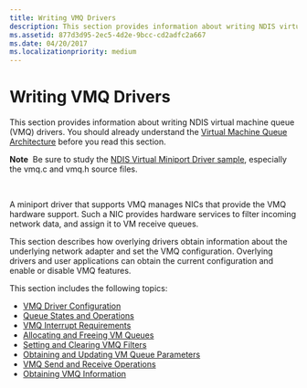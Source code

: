 ```yaml
---
title: Writing VMQ Drivers
description: This section provides information about writing NDIS virtual machine queue (VMQ) drivers. You should already understand the Virtual Machine Queue Architecture before you read this section.
ms.assetid: 877d3d95-2ec5-4d2e-9bcc-cd2adfc2a667
ms.date: 04/20/2017
ms.localizationpriority: medium
---
```


# Writing VMQ Drivers


This section provides information about writing NDIS virtual machine queue (VMQ) drivers. You should already understand the [Virtual Machine Queue Architecture](virtual-machine-queue-architecture.md) before you read this section.

**Note**  Be sure to study the [NDIS Virtual Miniport Driver sample](http://go.microsoft.com/fwlink/p/?LinkId=617918), especially the vmq.c and vmq.h source files.

 




A miniport driver that supports VMQ manages NICs that provide the VMQ hardware support. Such a NIC provides hardware services to filter incoming network data, and assign it to VM receive queues.

This section describes how overlying drivers obtain information about the underlying network adapter and set the VMQ configuration. Overlying drivers and user applications can obtain the current configuration and enable or disable VMQ features.

This section includes the following topics:

-   [VMQ Driver Configuration](vmq-driver-configuration.md)
-   [Queue States and Operations](queue-states-and-operations.md)
-   [VMQ Interrupt Requirements](vmq-interrupt-requirements.md)
-   [Allocating and Freeing VM Queues](allocating-and-freeing-vm-queues.md)
-   [Setting and Clearing VMQ Filters](setting-and-clearing-vmq-filters.md)
-   [Obtaining and Updating VM Queue Parameters](obtaining-and-updating-vm-queue-parameters.md)
-   [VMQ Send and Receive Operations](vmq-send-and-receive-operations.md)
-   [Obtaining VMQ Information](obtaining-vmq-information.md)

 

 





